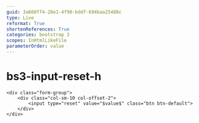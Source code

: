 ```yaml
---
guid: 3a660ff4-28e1-4f90-bddf-694baa25480c
type: Live
reformat: True
shortenReferences: True
categories: bootstrap 3
scopes: InHtmlLikeFile
parameterOrder: value
---
```


# bs3-input-reset-h



```
<div class="form-group">
    <div class="col-sm-10 col-offset-2">
        <input type="reset" value="$value$" class="btn btn-default">
    </div>
</div>
```
